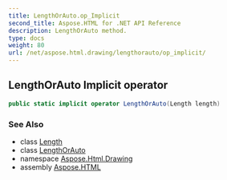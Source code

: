 ```yaml
---
title: LengthOrAuto.op_Implicit
second_title: Aspose.HTML for .NET API Reference
description: LengthOrAuto method. 
type: docs
weight: 80
url: /net/aspose.html.drawing/lengthorauto/op_implicit/
---
```

## LengthOrAuto Implicit operator

```csharp
public static implicit operator LengthOrAuto(Length length)
```

### See Also

* class [Length](../../length/)
* class [LengthOrAuto](../)
* namespace [Aspose.Html.Drawing](../../../aspose.html.drawing/)
* assembly [Aspose.HTML](../../../)

